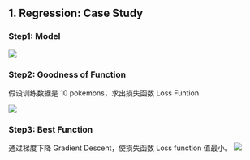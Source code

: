 ## 1. Regression: Case Study

### Step1: Model

![](https://github.com/steveLauwh/DeepLearning-notes/raw/master/Hung-yi%20Lee%20Machine%20Learning%20Notes/image/1.1.PNG)

### Step2: Goodness of Function

假设训练数据是 10 pokemons，求出损失函数 Loss Funtion

![](https://github.com/steveLauwh/DeepLearning-notes/raw/master/Hung-yi%20Lee%20Machine%20Learning%20Notes/image/1.2.PNG)

### Step3: Best Function

通过梯度下降 Gradient Descent，使损失函数 Loss function 值最小。
![](https://github.com/steveLauwh/DeepLearning-notes/raw/master/Hung-yi%20Lee%20Machine%20Learning%20Notes/image/1.3.PNG)
